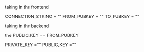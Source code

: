 taking in the frontend

CONNECTION_STRING = ""
FROM_PUBKEY = ""
TO_PUBKEY = ""


taking in the backend

the  PUBLIC_KEY == FROM_PUBKEY

PRIVATE_KEY =""
PUBLIC_KEY =""